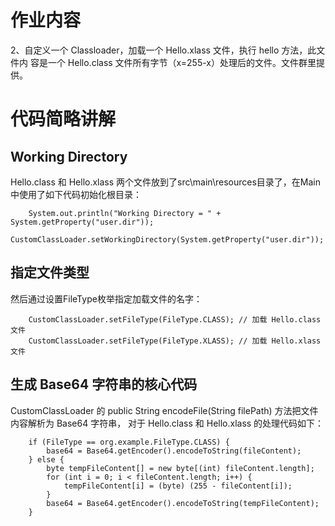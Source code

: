 # 作业内容
2、自定义一个 Classloader，加载一个 Hello.xlass 文件，执行 hello 方法，此文件内
容是一个 Hello.class 文件所有字节（x=255-x）处理后的文件。文件群里提供。

# 代码简略讲解

## Working Directory
Hello.class 和 Hello.xlass 两个文件放到了src\main\resources目录了，在Main中使用了如下代码初始化根目录：

        System.out.println("Working Directory = " + System.getProperty("user.dir"));
        CustomClassLoader.setWorkingDirectory(System.getProperty("user.dir"));
        
## 指定文件类型
然后通过设置FileType枚举指定加载文件的名字：

        CustomClassLoader.setFileType(FileType.CLASS); // 加载 Hello.class 文件
        CustomClassLoader.setFileType(FileType.XLASS); // 加载 Hello.xlass 文件
        
## 生成 Base64 字符串的核心代码
CustomClassLoader 的 public String encodeFile(String filePath) 方法把文件内容解析为 Base64 字符串，
对于 Hello.class 和 Hello.xlass 的处理代码如下：

        if (FileType == org.example.FileType.CLASS) {
            base64 = Base64.getEncoder().encodeToString(fileContent);
        } else {
            byte tempFileContent[] = new byte[(int) fileContent.length];
            for (int i = 0; i < fileContent.length; i++) {
                tempFileContent[i] = (byte) (255 - fileContent[i]);
            }
            base64 = Base64.getEncoder().encodeToString(tempFileContent);
        }